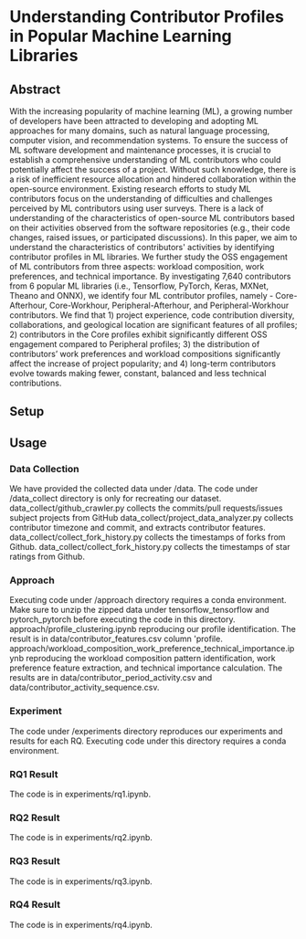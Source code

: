 # Understanding Contributor Profiles in Popular Machine Learning Libraries

## Abstract
With the increasing popularity of machine learning (ML), a growing number of developers have been attracted to developing and adopting ML approaches for many domains, such as natural language processing, computer vision, and recommendation systems. To ensure the success of ML software development and maintenance processes, it is crucial to establish a comprehensive understanding of ML contributors who could potentially affect the success of a project. Without such knowledge, there is a risk of inefficient resource allocation and hindered collaboration within the open-source environment. Existing research efforts to study ML contributors focus on the understanding of difficulties and challenges perceived by ML contributors using user surveys. There is a lack of understanding of the characteristics of open-source ML contributors based on their activities observed from the software repositories (e.g., their code changes, raised issues, or participated discussions). In this paper, we aim to understand the characteristics of contributors' activities by identifying contributor profiles in ML libraries. We further study the OSS engagement of ML contributors from three aspects: workload composition, work preferences, and technical importance. By investigating 7,640 contributors from 6 popular ML libraries (i.e., Tensorflow, PyTorch, Keras, MXNet, Theano and ONNX), we identify four ML contributor profiles, namely - Core-Afterhour, Core-Workhour, Peripheral-Afterhour, and Peripheral-Workhour contributors. We find that 1) project experience, code contribution diversity, collaborations, and geological location are significant features of all profiles; 2) contributors in the Core profiles exhibit significantly different OSS engagement compared to Peripheral profiles; 3) the distribution of contributors’ work preferences and workload compositions significantly affect the increase of project popularity; and 4) long-term contributors evolve towards making fewer, constant, balanced and less technical contributions.

## Setup
## Usage
### Data Collection
We have provided the collected data under /data. The code under /data_collect directory is only for recreating our dataset.
data_collect/github_crawler.py collects the commits/pull requests/issues subject projects from GitHub
data_collect/project_data_analyzer.py collects contributor timezone and commit, and extracts contributor features.
data_collect/collect_fork_history.py collects the timestamps of forks from Github.
data_collect/collect_fork_history.py collects the timestamps of star ratings from Github.

### Approach
Executing code under /approach directory requires a conda environment. Make sure to unzip the zipped data under tensorflow_tensorflow and pytorch_pytorch before executing the code in this directory.
approach/profile_clustering.ipynb reproducing our profile identification. The result is in data/contributor_features.csv column 'profile.
approach/workload_composition_work_preference_technical_importance.ipynb reproducing the workload composition pattern identification, work preference feature extraction, and technical importance calculation. The results are in data/contributor_period_activity.csv and data/contributor_activity_sequence.csv.

### Experiment
The code under /experiments directory reproduces our experiments and results for each RQ. Executing code under this directory requires a conda environment. 
### RQ1 Result
The code is in experiments/rq1.ipynb.
### RQ2 Result
The code is in experiments/rq2.ipynb.
### RQ3 Result
The code is in experiments/rq3.ipynb.
### RQ4 Result
The code is in experiments/rq4.ipynb.
